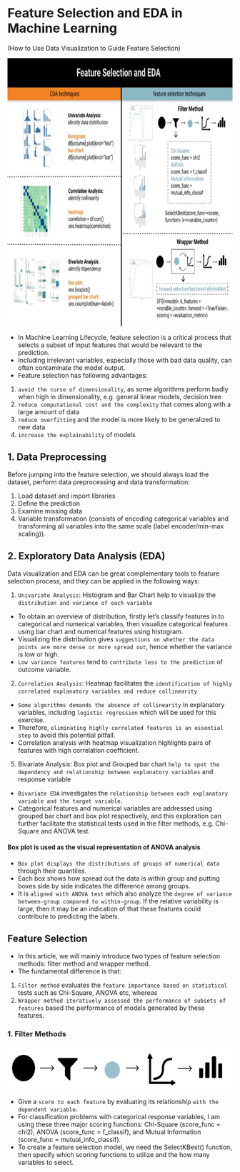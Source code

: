 # Feature Selection and EDA in Machine Learning
(How to Use Data Visualization to Guide Feature Selection)

<p align="center">
  <img src="https://github.com/akimwong/1_OnPremise/blob/main/Journey/004/articles/summaries/EdaAndFeatureSelectionTechniques1.jpg" width="900" height="600">
</p>

- In Machine Learning Lifecycle, feature selection is a critical process that selects a subset of input features that would be relevant to the prediction.
- Including irrelevant variables, especially those with bad data quality, can often contaminate the model output.
- Feature selection has following advantages:

1. `avoid the curse of dimensionality`, as some algorithms perform badly when high in dimensionality, e.g. general linear models, decision tree
2. `reduce computational cost and the complexity` that comes along with a large amount of data
3. `reduce overfitting` and the model is more likely to be generalized to new data
4. `increase the explainability` of models

## 1. Data Preprocessing

Before jumping into the feature selection, we should always load the dataset, perform data preprocessing and data transformation:

1. Load dataset and import libraries <br/>
2. Define the prediction <br/>
3. Examine missing data <br/>
4. Variable transformation (consists of encoding categorical variables and transforming all variables into the same scale (label encoder/min-max scaling)). <br/>

## 2. Exploratory Data Analysis (EDA)

Data visualization and EDA can be great complementary tools to feature selection process, and they can be applied in the following ways:

1. `Univariate Analysis`: Histogram and Bar Chart help to visualize the `distribution and variance of each variable`

- To obtain an overview of distribution, firstly let’s classify features in to categorical and numerical variables, then visualize categorical features using bar chart and numerical features using histogram. 
- Visualizing the distribution gives `suggestions on whether the data points are more dense or more spread out`, hence whether the variance is low or high. 
- `Low variance features` tend to `contribute less to the prediction` of outcome variable.

2. `Correlation Analysis`: Heatmap facilitates the `identification of highly correlated explanatory variables and reduce collinearity`

- `Some algorithms demands the absence of collinearity` in explanatory variables, including `logistic regression` which will be used for this exercise.
- Therefore, `eliminating highly correlated features is an essential step` to avoid this potential pitfall. 
- Correlation analysis with heatmap visualization highlights pairs of features with high correlation coefficient.

5. Bivariate Analysis: Box plot and Grouped bar chart `help to spot the dependency and relationship between explanatory variables` and response variable

- `Bivariate EDA` investigates the `relationship between each explanatory variable and the target variable`. 
- Categorical features and numerical variables are addressed using grouped bar chart and box plot respectively, and this exploration can further facilitate the statistical tests used in the filter methods, e.g. Chi-Square and ANOVA test.

#### Box plot is used as the visual representation of ANOVA analysis

- `Box plot displays the distributions of groups of numerical data` through their quantiles. 
- Each box shows how spread out the data is within group and putting boxes side by side indicates the difference among groups. 
- It is `aligned with ANOVA test` which also analyze the `degree of variance between-group compared to within-group`.  If the relative variability is large, then it may be an indication of that these features could contribute to predicting the labels. 

## Feature Selection

- In this article, we will mainly introduce two types of feature selection methods: filter method and wrapper method. 
- The fundamental difference is that:

1. `Filter method` evaluates the `feature importance based on statistical` tests such as Chi-Square, ANOVA etc, whereas 
2. `Wrapper method iteratively assessed the performance of subsets of features` based the performance of models generated by these features.

### 1. Filter Methods

<p align="center">
  <img src="https://github.com/akimwong/1_OnPremise/blob/main/Journey/004/articles/summaries/EdaAndFeatureSelectionTechniques2.png" width="600" height="100">
</p>


- Give a `score to each feature` by evaluating its relationship `with the dependent variable`. 
- For classification problems with categorical response variables, I am using these three major scoring functions: Chi-Square (score_func = chi2), ANOVA (score_func = f_classif), and Mutual Information (score_func = mutual_info_classif). 
- To create a feature selection model, we need the SelectKBest() function, then specify which scoring functions to utilize and the how many variables to select.


